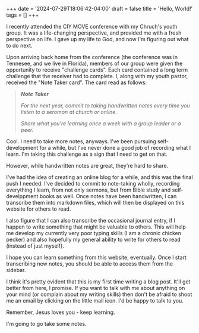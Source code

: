 +++
date = '2024-07-29T18:06:42-04:00'
draft = false
title = 'Hello, World!'
tags = []
+++

I recently attended the CIY MOVE conference with my Chruch's youth
group. It was a life-changing perspective, and provided me with a
fresh perspective on life. I gave up my life to God, and now I'm
figuring out what to do next.

Upon arriving back home from the conference (the conference was in
Tennesee, and we live in Florida), members of our group were given the
opportunity to receive "challenge cards". Each card contained a long
term challenge that the receiver had to complete. I, along with my
youth pastor, received the "Note Taker card". The card read as
follows:

> ***Note Taker***
>
> *For the next year, commit to taking handwritten notes every time you*
> *listen to a seromon at church or online.*
>
> *Share what you're learning once a week with a group leader or a*
> *peer.*

Cool. I need to take more notes, anyways. I've been pursuing
self-development for a while, but I've never done a good job of recording
what I learn. I'm taking this challenge as a sign that I need to get on
that.

However, while handwritten notes are great, they're hard to share.

I've had the idea of creating an online blog for a while, and this was
the final push I needed. I've decided to commit to note-taking wholly,
recording everything I learn, from not only sermons, but from Bible
study and self-develppment books as well. Once notes have been
handwritten, I can transcribe them into markdown files, which will
then be displayed on this website for others to read.

I also figure that I can also transcribe the occasional journal entry,
if I happen to write something that might be valuable to others. This
will help me develop my currently very poor typing skills (I am a chronic
chicken pecker) and also hopefully my general ability to write for others
to read (instead of just myself).

I hope you can learn something from this website, eventually. Once I
start transcribing new notes, you should be able to access them from the
sidebar.

I think it's pretty evident that this is my first time writing a blog
post. It'll get better from here, I promise. If you want to talk with me
about anything on your mind (or complain about my writing skills) then
don't be afraid to shoot me an email by clicking on the little mail icon.
I'd be happy to talk to you.

Remember, Jesus loves you - keep learning.

I'm going to go take some notes.
